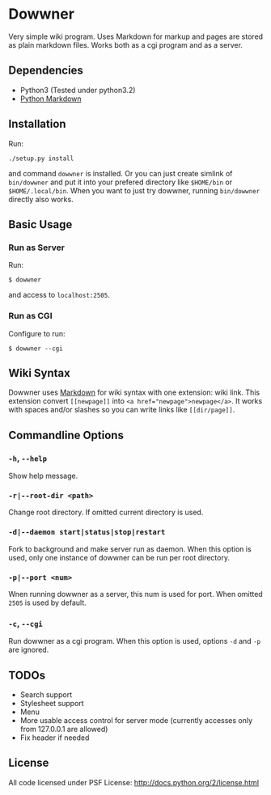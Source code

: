 Dowwner
=======

Very simple wiki program.
Uses Markdown for markup and pages are stored as plain markdown files.
Works both as a cgi program and as a server.


Dependencies
------------

* Python3 (Tested under python3.2)
* [Python Markdown](http://pythonhosted.org/Markdown/)


Installation
------------

Run:

    ./setup.py install

and command `dowwner` is installed. Or you can just create simlink of
`bin/dowwner` and put it into your prefered directory like `$HOME/bin` or
`$HOME/.local/bin`. When you want to just try dowwner, running `bin/dowwner`
directly also works.


Basic Usage
-----------

### Run as Server

Run:

    $ dowwner

and access to `localhost:2505`.


### Run as CGI

Configure to run:

    $ dowwner --cgi


Wiki Syntax
-----------

Dowwner uses [Markdown](http://daringfireball.net/projects/markdown/) for wiki
syntax with one extension: wiki link.
This extension convert `[[newpage]]` into `<a href="newpage">newpage</a>`.
It works with spaces and/or slashes so you can write links like `[[dir/page]]`.


Commandline Options
-------------------

### `-h`, `--help`

Show help message.

### `-r|--root-dir <path>`

Change root directory. If omitted current directory is used.

### `-d|--daemon start|status|stop|restart`

Fork to background and make server run as daemon. When this option is used, only
one instance of dowwner can be run per root directory.

### `-p|--port <num>`

Wnen running dowwner as a server, this num is used for port. When omitted `2505`
is used by default.

### `-c`, `--cgi`

Run dowwner as a cgi program. When this option is used, options `-d` and `-p`
are ignored.


TODOs
-----

* Search support
* Stylesheet support
* Menu
* More usable access control for server mode (currently accesses only from
127.0.0.1 are allowed)
* Fix header if needed


License
-------

All code licensed under PSF License: <http://docs.python.org/2/license.html>
